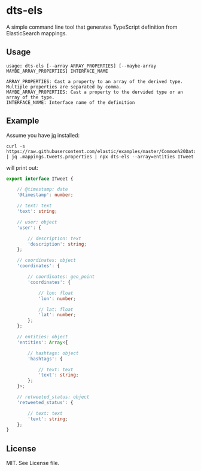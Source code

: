 # dts-els
A simple command line tool that generates TypeScript definition from ElasticSearch mappings.

## Usage
```
usage: dts-els [--array ARRAY_PROPERTIES] [--maybe-array MAYBE_ARRAY_PROPERTIES] INTERFACE_NAME

ARRAY_PROPERTIES: Cast a property to an array of the derived type. Multiple properties are separated by comma.
MAYBE_ARRAY_PROPERTIES: Cast a property to the dervided type or an array of the type.
INTERFACE_NAME: Interface name of the definition
```

## Example
Assume you have [jq](https://stedolan.github.io/jq/) installed:
```shell
curl -s https://raw.githubusercontent.com/elastic/examples/master/Common%20Data%20Formats/twitter/twitter_template.json | jq .mappings.tweets.properties | npx dts-els --array=entities ITweet
```

will print out:
```typescript
export interface ITweet {

    // @timestamp: date
    '@timestamp': number;

    // text: text
    'text': string;

    // user: object
    'user': {

        // description: text
        'description': string;
    };

    // coordinates: object
    'coordinates': {

        // coordinates: geo_point
        'coordinates': {

            // lon: float
            'lon': number;

            // lat: float
            'lat': number;
        };
    };

    // entities: object
    'entities': Array<{

        // hashtags: object
        'hashtags': {

            // text: text
            'text': string;
        };
    }>;

    // retweeted_status: object
    'retweeted_status': {

        // text: text
        'text': string;
    };
}
```

## License
MIT. See License file.
